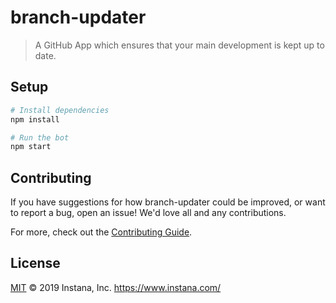 # branch-updater

> A GitHub App which ensures that your main development is kept up to date.

## Setup

```sh
# Install dependencies
npm install

# Run the bot
npm start
```

## Contributing

If you have suggestions for how branch-updater could be improved, or want to report a bug, open an issue! We'd love all and any contributions.

For more, check out the [Contributing Guide](CONTRIBUTING.md).

## License

[MIT](LICENSE) © 2019 Instana, Inc. https://www.instana.com/
